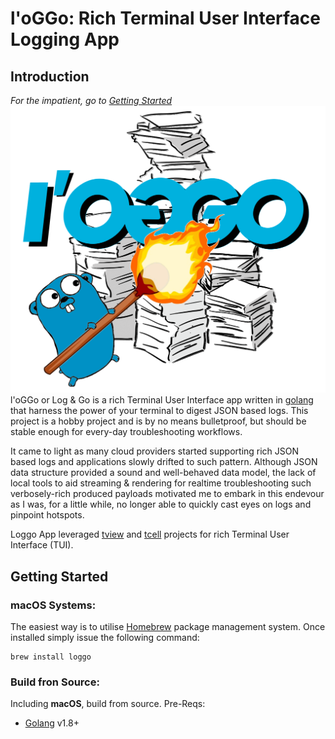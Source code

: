 # l'oGGo: Rich Terminal User Interface Logging App

## Introduction

*For the impatient, go to [Getting Started](#Getting%20Startedd)*
![](img/loggo.png)
l'oGGo or Log & Go is a rich Terminal User Interface app written in [golang]() that harness the
power of your terminal to digest JSON based logs. This project is a hobby project
and is by no means bulletproof, but should be stable enough for every-day
troubleshooting workflows.

It came to light as many cloud providers started supporting rich JSON based
logs and applications slowly drifted to such pattern. Although JSON data
structure provided a sound and well-behaved data model, the lack of local tools
to aid streaming & rendering for realtime troubleshooting such verbosely-rich 
produced payloads motivated me to embark in this endevour as I was, for a little
while, no longer able to quickly cast eyes on logs and pinpoint hotspots.

Loggo App leveraged [tview]() and [tcell]() projects for rich Terminal User 
Interface (TUI).

## Getting Started

### macOS Systems:
The easiest way is to utilise [Homebrew]() package management system. Once 
installed simply issue the following command:

````
brew install loggo
````

### Build fron Source:
Including **macOS**, build from source. 
Pre-Reqs:
- [Golang]() v1.8+
